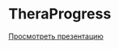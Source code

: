 # TheraProgress
[Просмотреть презентацию](https://github.com/Yusuf-corinnem/TheraProgressPublic/TheraProgress.pptx)

